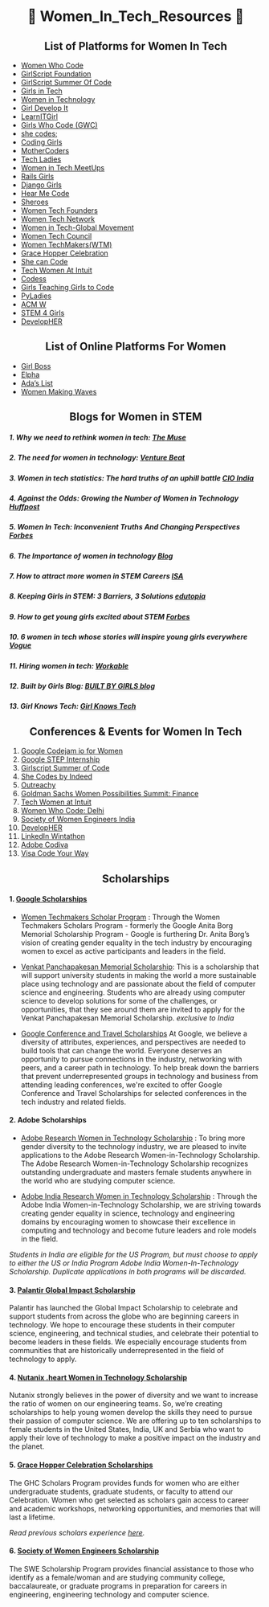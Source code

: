 # <div align="center">:woman: Women_In_Tech_Resources :woman:</div>
## <div align="center">List of Platforms for Women In Tech</div>

 - [Women Who Code](https://www.womenwhocode.com/)
 - [GirlScript Foundation](https://www.girlscript.tech/home)
 - [GirlScript Summer Of Code](https://www.gssoc.tech/)
 - [Girls in Tech](https://girlsintech.org/)
 - [Women in Technology](https://www.womenintechnology.org/)
 - [Girl Develop It](https://www.girldevelopit.com/)
 - [LearnITGirl](https://www.learnitgirl.com/)
 - [Girls Who Code (GWC)](https://girlswhocode.com/)
 - [she codes;](https://she-codes.org/)
 - [Coding Girls](https://www.coding-girls.com/) 
 - [MotherCoders](http://www.mothercoders.org/)
 - [Tech Ladies](https://www.tech-girls.org/)
 - [Women in Tech MeetUps](https://www.meetup.com/InspiHER-Tech-Women-in-Information-Technology-Meetup/events/259672927/)
 - [Rails Girls](http://railsgirls.com/)
 - [Django Girls](https://djangogirls.org/)
 - [Hear Me Code](https://hearmecode.com/)
 - [Sheroes](https://sheroes.com/)
 - [Women Tech Founders](https://womentechfounders.com/)
 - [Women Tech Network](https://www.womentech.net/en-in)
 - [Women in Tech-Global Movement](https://women-in-tech.org/)
 - [Women Tech Council](http://www.womentechcouncil.com/)
 - [Women TechMakers(WTM)](https://www.womentechmakers.com/)
 - [Grace Hopper Celebration](https://ghc.anitab.org/)
 - [She can Code](https://shecancode.io/)
 - [Tech Women At Intuit](https://www.intuit.com/careers/programs/tech-women-at-intuit/)
 - [Codess](https://www.codess.net/events/india/)
 - [Girls Teaching Girls to Code](https://www.girlsteachinggirlstocode.org/)
 - [PyLadies](https://pyladies.com/)
 - [ACM W](https://women.acm.org/)
 - [STEM 4 Girls](http://www.stem4girls.org/)
 - [DevelopHER](https://developher.com/about/)

## <div align="center">List of Online Platforms For Women</div>

 - [Girl Boss](https://www.girlboss.com/)
 - [Elpha](https://elpha.com/)
 - [Ada’s List](https://www.adaslist.co/)
 - [Women Making Waves](https://wmwclub.com/b)

## <div align="center">Blogs for Women in STEM</div>

##### 1. Why we need to rethink women in tech: [The Muse](https://www.themuse.com/advice/why-we-need-to-rethink-women-in-tech)
##### 2. The need for women in technology: [Venture Beat](https://venturebeat.com/2019/03/27/the-need-for-women-in-technology/) 
##### 3. Women in tech statistics: The hard truths of an uphill battle [CIO India](https://www.cio.com/article/3516012/women-in-tech-statistics-the-hard-truths-of-an-uphill-battle.html)
##### 4. Against the Odds: Growing the Number of Women in Technology [Huffpost](https://www.huffpost.com/entry/against-the-odds-growing_b_11231486)
##### 5. Women In Tech: Inconvenient Truths And Changing Perspectives [Forbes](https://www.forbes.com/sites/julianvigo/2019/02/23/women-in-tech/#75f4c11e45d7) 
##### 6. The Importance of women in technology [Blog](https://blog.usejournal.com/the-importance-of-women-in-technology-15a653d12c)
##### 7. How to attract more women in STEM Careers [ISA](https://www.isa.org/getmedia/9dedf8d9-3c6d-4eba-a7b7-2442441a5241/How-to-attract-more-women-into-STEM-careers.pdf)
##### 8. Keeping Girls in STEM: 3 Barriers, 3 Solutions [edutopia](https://www.edutopia.org/article/keeping-girls-stem-3-barriers-3-solutions)
##### 9. How to get young girls excited about STEM [Forbes](https://www.forbes.com/sites/biancabarratt/2019/01/25/how-to-get-young-girls-excited-about-a-career-in-stem/#cb87be956016)
##### 10. 6 women in tech whose stories will inspire young girls everywhere [Vogue](https://www.vogue.in/magazine-story/6-indian-women-in-tech-whose-stories-will-inspire-young-girls-everywhere/)
##### 11. Hiring women in tech: [Workable](https://resources.workable.com/stories-and-insights/hiring-women-in-tech)
##### 12. Built by Girls Blog: [BUILT BY GIRLS blog](https://www.builtbygirls.com/blog)
##### 13. Girl Knows Tech: [Girl Knows Tech](https://girlknowstech.com/)



## <div align="center">Conferences & Events for Women In Tech</div>

1. [Google Codejam io for Women](https://codingcompetitions.withgoogle.com/codejamio)
2. [Google STEP Internship](https://buildyourfuture.withgoogle.com/programs/step/)
3. [Girlscript Summer of Code](https://www.gssoc.tech/)
4. [She Codes by Indeed](https://xathon.mettl.com/event/shecodesindeed)
5. [Outreachy](https://www.outreachy.org/)
6. [Goldman Sachs Women Possibilities Summit: Finance](https://www.goldmansachs.com/careers/students/programs/india/womens-possibilities-summit-finance.html)
7. [Tech Women at Intuit](https://www.intuit.com/careers/programs/tech-women-at-intuit/)
8. [Women Who Code: Delhi](https://www.womenwhocode.com/delhi)
9. [Society of Women Engineers India](https://india.swe.org/)
10. [DevelopHER](https://developher.com/)
11. [LinkedIn Wintathon](https://wintathon2020.splashthat.com/)
12. [Adobe Codiva](https://www.firstnaukri.com/careers/customised/landingpage/adobe/codiva/index.html)
13. [Visa Code Your Way](https://assessment.hackerearth.com/challenges/hiring/visa-code-your-way-2019/)
 
## <div align="center">Scholarships</div>
#### 1. [Google Scholarships](https://buildyourfuture.withgoogle.com/scholarships/)
  - [Women Techmakers Scholar Program](https://www.womentechmakers.com/scholars) : Through the Women Techmakers Scholars Program - formerly the Google Anita Borg Memorial Scholarship Program - Google is furthering Dr. Anita Borg’s vision of creating gender equality in the tech industry by encouraging women to excel as active participants and leaders in the field.

  
  - [Venkat Panchapakesan Memorial Scholarship](https://buildyourfuture.withgoogle.com/scholarships/venkat-panchapakesan-memorial-scholarship/): This is a scholarship that will support university students in making the world a more sustainable place using technology and are passionate about the field of computer science and engineering. Students who are already using computer science to develop solutions for some of the challenges, or opportunities, that they see around them are invited to apply for the Venkat Panchapakesan Memorial Scholarship. *exclusive to India*

  
  - [Google Conference and Travel Scholarships](https://buildyourfuture.withgoogle.com/scholarships/google-travel-scholarships/) At Google, we believe a diversity of attributes, experiences, and perspectives are needed to build tools that can change the world. Everyone deserves an opportunity to pursue connections in the industry, networking with peers, and a career path in technology. To help break down the barriers that prevent underrepresented groups in technology and business from attending leading conferences, we're excited to offer Google Conference and Travel Scholarships for selected conferences in the tech industry and related fields.

#### 2. Adobe Scholarships
  - [Adobe Research Women in Technology Scholarship](https://research.adobe.com/scholarship/) :  To bring more gender diversity to the technology industry, we are pleased to invite applications to the Adobe Research Women-in-Technology Scholarship. The Adobe Research Women-in-Technology Scholarship recognizes outstanding undergraduate and masters female students anywhere in the world who are studying computer science.


  - [Adobe India Research Women in Technology Scholarship](https://research.adobe.com/adobe-india-women-in-technology-scholarship/) : Through the Adobe India    Women-in-Technology Scholarship, we are striving towards creating gender equality in science, technology and engineering domains by encouraging women to showcase their excellence in computing and technology and become future leaders and role models in the field.

  
  *Students in India are eligible for the US Program, but must choose to apply to either the US or India Program Adobe India Women-In-Technology Scholarship.
  Duplicate applications in both programs will be discarded.*

#### 3. [Palantir Global Impact Scholarship](https://www.palantir.com/students/scholarship/global-impact/)
Palantir has launched the Global Impact Scholarship to celebrate and support students from across the globe who are beginning careers in technology. We hope to encourage these students in their computer science, engineering, and technical studies, and celebrate their potential to become leaders in these fields. We especially encourage students from communities that are historically underrepresented in the field of technology to apply.          

#### 4. [Nutanix .heart Women in Technology Scholarship](https://www.nutanix.com/scholarships)
Nutanix strongly believes in the power of diversity and we want to increase the ratio of women on our engineering teams. So, we’re creating scholarships to help young women develop the skills they need to pursue their passion of computer science. We are offering up to ten scholarships to female students in the United States, India, UK and Serbia who want to apply their love of technology to make a positive impact on the industry and the planet.

#### 5. [Grace Hopper Celebration Scholarships](https://ghc.anitab.org/scholarships-2/) 
The GHC Scholars Program provides funds for women who are either undergraduate students, graduate students, or faculty to attend our Celebration. Women who get selected as scholars gain access to career and academic workshops, networking opportunities, and memories that will last a lifetime.

*Read previous scholars experience [here](https://medium.com/@noa.kel/international-2019-ghc-scholarships-9988690eeeeb).*

#### 6. [Society of Women Engineers Scholarship](https://scholarships.swe.org/applications/login.asp)
The SWE Scholarship Program provides financial assistance to those who identify as a female/woman and are studying community college, baccalaureate, or graduate programs in preparation for careers in engineering, engineering technology and computer science.



	
